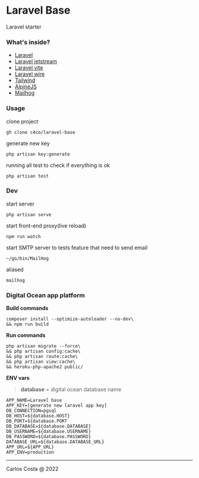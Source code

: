 # Laravel Base

Laravel starter

### What's inside?

- [Laravel](https://laravel.com/)
- [Laravel jetstream](https://jetstream.laravel.com/)
- [Laravel vite](https://laravel-vite.dev/)
- [Laravel wire](https://laravel-livewire.com/)
- [Tailwind](https://tailwindcss.com/)
- [AlpineJS](https://alpinejs.dev/)
- [Mailhog](https://github.com/mailhog/MailHog)

### Usage

clone project
```
gh clone c4co/laravel-base
```

generate new key
```
php artisan key:generate
```

running all test to check if everything is ok
```
php artisan test
```

### Dev

start server
```
php artisan serve
```

start front-end proxy(live reload)
```
npm run watch
```

start SMTP server to tests feature that need to send email
```
~/go/bin/MailHog
```
aliased
```
mailhog
```

### Digital Ocean app platform

**Build commands**
```
composer install --optimize-autoloader --no-dev\
&& npm run build
```

**Run commands**

```
php artisan migrate --force\
&& php artisan config:cache\
&& php artisan route:cache\
&& php artisan view:cache\
&& heroku-php-apache2 public/
```

**ENV vars**

> **database** = digital ocean database name

```
APP_NAME=Laravel base
APP_KEY=[generate new laravel app key]
DB_CONNECTION=pgsql
DB_HOST=${database.HOST}
DB_PORT=${database.PORT
DB_DATABASE=${database.DATABASE}
DB_USERNAME=${database.USERNAME}
DB_PASSWORD=${database.PASSWORD}
DATABASE_URL=${database.DATABASE_URL}
APP_URL=${APP_URL}
APP_ENV=production
```

---

Carlos Costa @ 2022
